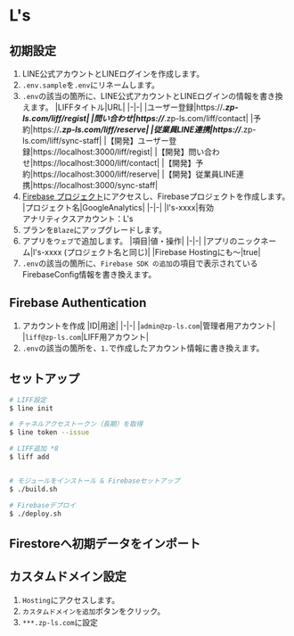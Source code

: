 # L's
## 初期設定
1. LINE公式アカウントとLINEログインを作成します。
2. `.env.sample`を`.env`にリネームします。
3. `.env`の該当の箇所に、LINE公式アカウントとLINEログインの情報を書き換えます。
   |LIFFタイトル|URL|
   |-|-|
   |ユーザー登録|https://***.zp-ls.com/liff/regist|
   |問い合わせ|https://***.zp-ls.com/liff/contact|
   |予約|https://***.zp-ls.com/liff/reserve|
   |従業員LINE連携|https://***.zp-ls.com/liff/sync-staff|
   |【開発】ユーザー登録|https://localhost:3000/liff/regist|
   |【開発】問い合わせ|https://localhost:3000/liff/contact|
   |【開発】予約|https://localhost:3000/liff/reserve|
   |【開発】従業員LINE連携|https://localhost:3000/sync-staff|
4. [Firebase プロジェクト](https://console.firebase.google.com/u/0/?hl=ja)にアクセスし、Firebaseプロジェクトを作成します。
   |プロジェクト名|GoogleAnalytics|
   |-|-|
   |l's-xxxx|有効<br>アナリティクスアカウント：L's
5. プランを`Blaze`にアップグレードします。
6. アプリを`ウェブ`で追加します。
   |項目|値・操作|
   |-|-|
   |アプリのニックネーム|l's-xxxx (プロジェクト名と同じ)|
   |Firebase Hostingにも～|true|
7. `.env`の該当の箇所に、`Firebase SDK の追加`の項目で表示されているFirebaseConfig情報を書き換えます。


## Firebase Authentication
1. アカウントを作成
    |ID|用途|
    |-|-|
    |`admin@zp-ls.com`|管理者用アカウント|
    |`liff@zp-ls.com`|LIFF用アカウント|
2. `.env`の該当の箇所を、`1.`で作成したアカウント情報に書き換えます。


## セットアップ
```bash
# LIFF設定
$ line init

# チャネルアクセストークン（長期）を取得
$ line token --issue

# LIFF追加 *8
$ liff add


# モジュールをインストール & Firebaseセットアップ
$ ./build.sh

# Firebaseデプロイ
$ ./deploy.sh
```

## Firestoreへ初期データをインポート


## カスタムドメイン設定
1. `Hosting`にアクセスします。
2. `カスタムドメインを追加`ボタンをクリック。
3. `***.zp-ls.com`に設定

